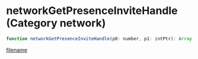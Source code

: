 # networkGetPresenceInviteHandle (Category network)

```js
function networkGetPresenceInviteHandle(p0: number, p1: intPtr): Array
```

[filename](networkGetPresenceInviteHandle_m.md ':include')
